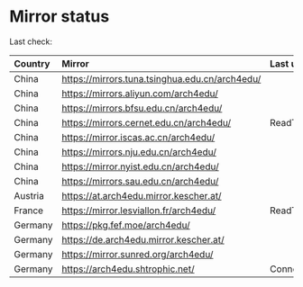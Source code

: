 <script src="./time.js"></script>
# Mirror status
Last check: <script type="text/javascript">localize(1755664220.797588);</script>

|Country|Mirror|Last update|
|:------|:-----|:----------|
|China|https://mirrors.tuna.tsinghua.edu.cn/arch4edu/|<script type="text/javascript">localize(1755629712);</script>|
|China|https://mirrors.aliyun.com/arch4edu/|<script type="text/javascript">localize(1755629712);</script>|
|China|https://mirrors.bfsu.edu.cn/arch4edu/|<script type="text/javascript">localize(1755629712);</script>|
|China|https://mirrors.cernet.edu.cn/arch4edu/|ReadTimeout|
|China|https://mirror.iscas.ac.cn/arch4edu/|<script type="text/javascript">localize(1755629712);</script>|
|China|https://mirrors.nju.edu.cn/arch4edu/|<script type="text/javascript">localize(1755629712);</script>|
|China|https://mirror.nyist.edu.cn/arch4edu/|<script type="text/javascript">localize(1755629712);</script>|
|China|https://mirrors.sau.edu.cn/arch4edu/|<script type="text/javascript">localize(1755585963);</script>|
|Austria|https://at.arch4edu.mirror.kescher.at/|<script type="text/javascript">localize(1755629712);</script>|
|France|https://mirror.lesviallon.fr/arch4edu/|ReadTimeout|
|Germany|https://pkg.fef.moe/arch4edu/|<script type="text/javascript">localize(1755629712);</script>|
|Germany|https://de.arch4edu.mirror.kescher.at/|<script type="text/javascript">localize(1755629712);</script>|
|Germany|https://mirror.sunred.org/arch4edu/|<script type="text/javascript">localize(1755629712);</script>|
|Germany|https://arch4edu.shtrophic.net/|ConnectionError|

<script src="./tablefilter/tablefilter.js"></script>
<script src="./table.js"></script>